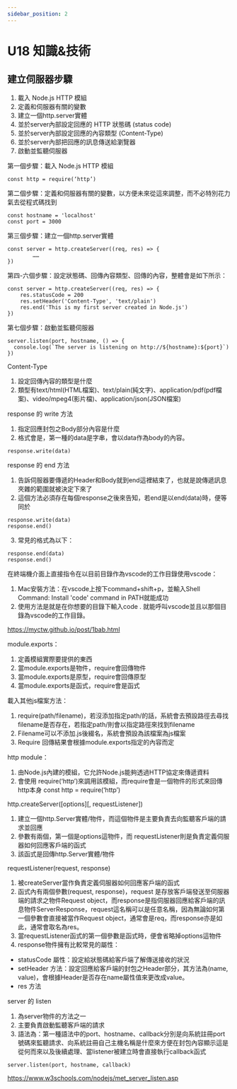 ```yaml
---
sidebar_position: 2
---
```


# U18 知識&技術

## 建立伺服器步驟
1. 載入 Node.js HTTP 模組
2. 定義和伺服器有關的變數
3. 建立一個http.server實體
4. 並於server內部設定回應的 HTTP 狀態碼 (status code)
5. 並於server內部設定回應的內容類型 (Content-Type)
6. 並於server內部把回應的訊息傳送給瀏覽器
7. 啟動並監聽伺服器




第一個步驟：載入 Node.js HTTP 模組
```
const http = require(‘http’)
```
第二個步驟：定義和伺服器有關的變數，以方便未來從這來調整，而不必特別花力氣去從程式碼找到
```
const hostname = 'localhost'
const port = 3000
```

第三個步驟：建立一個http.server實體
```
const server = http.createServer((req, res) => { 
		……
})
```
第四-六個步驟：設定狀態碼、回傳內容類型、回傳的內容，整體會是如下所示：

```
const server = http.createServer((req, res) => { 
    res.statusCode = 200
    res.setHeader('Content-Type', 'text/plain')
    res.end('This is my first server created in Node.js')
})
```

第七個步驟：啟動並監聽伺服器

```
server.listen(port, hostname, () => {
  console.log(`The server is listening on http://${hostname}:${port}`)
})
```



Content-Type
1. 設定回傳內容的類型是什麼
2. 類型有text/html(HTML檔案)、text/plain(純文字)、application/pdf(pdf檔案)、video/mpeg4(影片檔)、application/json(JSON檔案)

response 的 write 方法
1. 指定回應封包之Body部分內容是什麼
2. 格式會是，第一種的data是字串，會以data作為body的內容。
```
response.write(data)
```

response 的 end 方法
1. 告訴伺服器要傳遞的Header和Body就到end這裡結束了，也就是說傳遞訊息夾雜的範圍就被決定下來了
2. 這個方法必須存在每個response之後來告知，若end是以end(data)時，便等同於
```
response.write(data)
response.end()
```
3. 常見的格式為以下：
```
response.end(data)
response.end()
```


在終端機介面上直接指令在以目前目錄作為vscode的工作目錄使用vscode：
1. Mac安裝方法：在vscode上按下command+shift+p，並輸入Shell Command: Install 'code' command in PATH就能成功
2. 使用方法是就是在你想要的目錄下輸入code . 就能呼叫vscode並且以那個目錄為vscode的工作目錄。


https://myctw.github.io/post/1bab.html

module.exports：
1. 定義模組實際要提供的東西
2. 當module.exports是物件，require會回傳物件
3. 當module.exports是原型，require會回傳原型
4. 當module.exports是函式，require會是函式


載入其他js檔案方法：
1. require(path/filename)，若沒添加指定path/的話，系統會去預設路徑去尋找filename是否存在，若指定path/則會以指定路徑來找到filename
2. Filename可以不添加.js後綴名，系統會預設為該檔案為js檔案
3. Require 回傳結果會根據module.exports指定的內容而定


http module：
1. 由Node.js內建的模組，它允許Node.js能夠透過HTTP協定來傳遞資料
2. 會使用 require(‘http’)來調用該模組，而require會是一個物件的形式來回傳http本身
const http = require(‘http’)



http.createServer([options][, requestListener])
1. 建立一個http.Server實體/物件，而這個物件是主要負責去向監聽客戶端的請求並回應
2. 參數有兩個，第一個是options這物件，而 requestListener則是負責定義伺服器如何回應客戶端的函式
3.  該函式是回傳http.Server實體/物件

requestListener(request, response)
1. 被createServer當作負責定義伺服器如何回應客戶端的函式
2. 函式內有兩個參數(request, response)，request 是存放客戶端發送至伺服器端的請求之物件Request object，而response是指伺服器回應給客戶端的訊息物件ServerResponse，request這名稱可以是任意名稱，因為無論如何第一個參數會直接被當作Request object，通常會是req，而response亦是如此，通常會取名為res。
3. 當requestListener函式的第一個參數是函式時，便會省略掉options這物件
4. response物件擁有比較常見的屬性：
  - statusCode 屬性：設定給狀態碼給客戶端了解傳送接收的狀況
  - setHeader 方法：設定回應給客戶端的封包之Header部分，其方法為(name, value)，會根據Header是否存在name屬性值來更改成value。
  - res 方法


server 的 listen
1. 為server物件的方法之一
2. 主要負責啟動監聽客戶端的請求
3. 語法為：第一種語法中的port、hostname、callback分別是向系統註冊port號碼來監聽請求、向系統註冊自己主機名稱是什麼來方便在封包內容顯示這是從何而來以及後續處理、當listener被建立時會直接執行callback函式

```
server.listen(port, hostname, callback)
```
https://www.w3schools.com/nodejs/met_server_listen.asp












